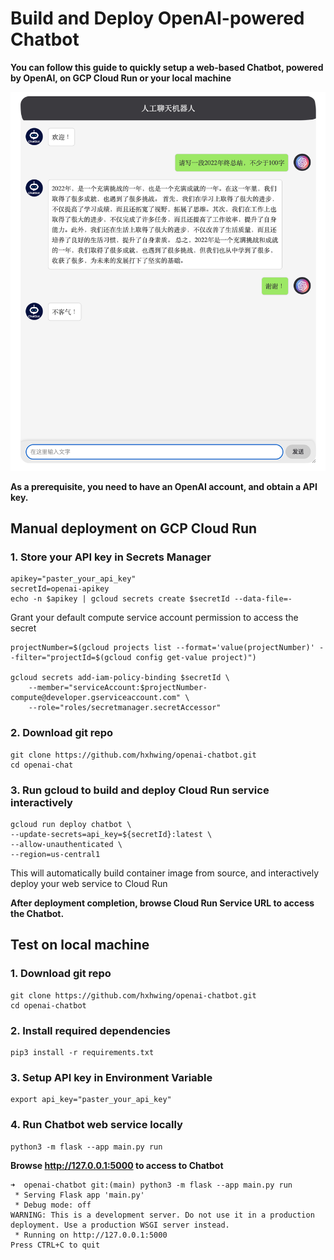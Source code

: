 # Build and Deploy OpenAI-powered Chatbot

**You can follow this guide to quickly setup a web-based Chatbot,  powered by OpenAI, on GCP Cloud Run or your local machine**

![demo](static/images/demo.png)

**As a prerequisite, you need to have an OpenAI account, and obtain a API key.**

## Manual deployment on GCP Cloud Run

### 1. Store your API key in Secrets Manager
```
apikey="paster_your_api_key"
secretId=openai-apikey
echo -n $apikey | gcloud secrets create $secretId --data-file=-

```
Grant your default compute service account permission to access the secret
```
projectNumber=$(gcloud projects list --format='value(projectNumber)' --filter="projectId=$(gcloud config get-value project)")

gcloud secrets add-iam-policy-binding $secretId \
    --member="serviceAccount:$projectNumber-compute@developer.gserviceaccount.com" \
    --role="roles/secretmanager.secretAccessor"
```

### 2. Download git repo
```
git clone https://github.com/hxhwing/openai-chatbot.git
cd openai-chat
```

### 3. Run gcloud to build and deploy Cloud Run service interactively
```
gcloud run deploy chatbot \
--update-secrets=api_key=${secretId}:latest \
--allow-unauthenticated \
--region=us-central1
```

This will automatically build container image from source, and interactively deploy your web service to Cloud Run


**After deployment completion, browse Cloud Run Service URL to access the Chatbot.**



## Test on local machine

### 1. Download git repo
```
git clone https://github.com/hxhwing/openai-chatbot.git
cd openai-chatbot
```

### 2. Install required dependencies
```
pip3 install -r requirements.txt
```

### 3. Setup API key in Environment Variable
```
export api_key="paster_your_api_key"
```

### 4. Run Chatbot web service locally
```
python3 -m flask --app main.py run
```

**Browse http://127.0.0.1:5000 to access to Chatbot**
```
➜  openai-chatbot git:(main) python3 -m flask --app main.py run
 * Serving Flask app 'main.py'
 * Debug mode: off
WARNING: This is a development server. Do not use it in a production deployment. Use a production WSGI server instead.
 * Running on http://127.0.0.1:5000
Press CTRL+C to quit
```